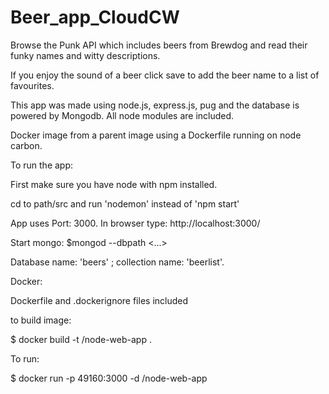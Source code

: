# Beer_app_CloudCW

Browse the Punk API which includes beers from Brewdog and read their funky names and witty descriptions.

If you enjoy the sound of a beer click save to add the beer name to a list of favourites.

This app was made using node.js, express.js, pug and the database is powered by Mongodb. All node modules are included.

Docker image from a parent image using a Dockerfile  running on node carbon.


To run the app:

First make sure you have node with npm installed.

cd to path/src and run 'nodemon'  instead of  'npm start'

App uses Port: 3000. In browser type: http://localhost:3000/

Start mongo: $mongod --dbpath <...>

Database name: 'beers' ; collection name: 'beerlist'.

Docker:

Dockerfile and .dockerignore files included

to build image:

$ docker build -t <username>/node-web-app .

To run:

$ docker run -p 49160:3000 -d <your username>/node-web-app
